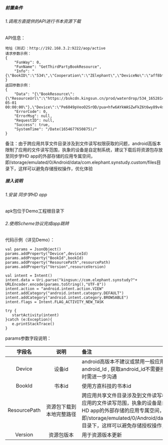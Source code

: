 ##### 前置条件

###### 1.调用方直提供的API进行书本资源下载

API信息：

```
地址（测试）：http://192.168.3.2:9222/aop/active
请求参数示例：
{
    "FunWay": 0,
    "FunName": "GetThirdPartyBookResource",
    "Info": "{\"BookID\":\"534\",\"Cooperation\":\"ZElephant\",\"DeviceNo\":\"aff8bf9551d2d36e\",\"SecretKey\":\"089f79cffa8af74e1966ba2fa34cd370\"}"
}
返回参数示例：
{
    "Data": "{\"BookResource\":{\"ResourceUrl\":\"https://bskcdn.kingsun.cn/prod/waterdrop/534_1652814879223.zip\",\"Version\":\"1.0.2\",\"CreatedAt\":\"2022-05-01 00:00:00\"},\"Device\":\"Pe6049pVeoO2SrOD/pua+hfw6AYkWASZwFkZ6t6wy89v4szsd1h+gbW24Bhg0oyrxuQefTWoT5sYo7cwSO37ew==\"}",
    "ErrorCode": 0,
    "ErrorMsg": null,
    "RequestID": null,
    "Success": true,
    "SystemTime": "/Date(1654677650875)/"
}
```

备注：由于跨应用共享文件目录涉及到文件读写权限获取的问题，android高版本限制了应用的文件读写范围，执象的设备是自定制系统，建议下载后将资源包存放至同步学HD app的外部存储的应用专属空间，即/storage/emulated/0/Android/data/com.elephant.synstudy.custom/files目录下，这样可以避免存储授权操作，优化体验

##### 接入说明

###### 1.安装 同步学HD app

apk包位于Demo工程根目录下

###### 2.使用Scheme协议完成app跳转

代码示例（详见Demo）：

```
val params = JsonObject()
params.addProperty("Device",deviceId) 
params.addProperty("BookId",bookId)   
params.addProperty("ResourcePath",resourcePath)
params.addProperty("Version",resourceVersion)

val intent = Intent()
intent.data = Uri.parse("kingsun://com.elephant.synstudy?"+ URLEncoder.encode(params.toString(),"UTF-8"))
intent.action = "android.intent.action.VIEW"
intent.addCategory("android.intent.category.DEFAULT")
intent.addCategory("android.intent.category.BROWSABLE")
intent.flags = Intent.FLAG_ACTIVITY_NEW_TASK

try {
   startActivity(intent)
}catch (e:Exception){
   e.printStackTrace()               
}
```

params参数字段说明：

|    字段名    | <div style="width:100px">说明</div>| 备注                                                         |
| :----------: | :----------------------: | :----------------------------------------------------------- |
|    Device    |          设备id          | android高版本不建议或禁用一般应用获取IMEI等设备信息，这里定为使用android_Id , 获取android_id不需要授权，但是会受签名影响发生变化，对接时需进一步沟通 |
|    BookId    |          书本id          | 使用方直科技的书本id                                         |
| ResourcePath | 资源包下载到本地完整路径 | 跨应用共享文件目录涉及到文件读写权限获取的问题，android高版本限制了应用的文件读写范围，执象的设备是自定制系统，建议将资源包下载至同步学HD app的外部存储的应用专属空间，即/storage/emulated/0/Android/data/com.elephant.synstudy.custom/files目录下，这样可以避免存储授权操作，优化体验 |
|   Version    |        资源包版本        | 用于资源版本更新                                             |



